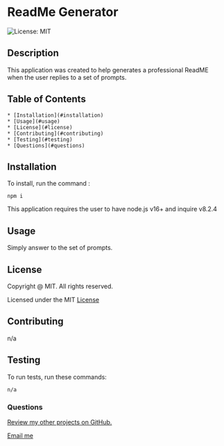# ReadMe Generator
  ![License: MIT](https://img.shields.io/badge/License-MIT-yellow.svg)
  ## Description

  This application was created to help generates a professional ReadME when the user replies to a set of prompts.

  ## Table of Contents
    * [Installation](#installation)
    * [Usage](#usage)
    * [License](#license)
    * [Contributing](#contributing)
    * [Testing](#testing)
    * [Questions](#questions)


  ## Installation

  To install, run the command :

  ```
  npm i
  ```
  This application requires the user to have node.js v16+ and inquire v8.2.4 

  ## Usage

  Simply answer to the set of prompts.


  ## License 
  
   Copyright @ MIT. All rights reserved.

   Licensed under the MIT [License](https://opensource.org/licenses/MIT) 


  ## Contributing

  n/a

  ## Testing

  To run tests, run these commands:

  ```
  n/a
  ```

  ### Questions

  [Review my other projects on GitHub.](https://www.github.com/slmov215)

  [Email me](mailto:slmov215@gmail.com) 
